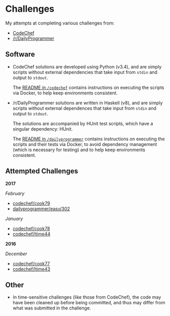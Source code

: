 Challenges
==========

My attempts at completing various challenges from:

- [CodeChef](https://codechef.com)
- [/r/DailyProgrammer](https://reddit.com/r/dailyprogrammer)

## Software

- CodeChef solutions are developed using Python (v3.4),
  and are simply scripts without external dependencies
  that take input from `stdin` and output to `stdout`.
  
  The [README in `/codechef`](https://github.com/bilalakil/challenges/tree/master/codechef/README.md)
  contains instructions on executing the scripts via Docker,
  to help keep environments consistent.

- /r/DailyProgrammer solutions are written in Haskell (v8),
  and are simply scripts without external dependences
  that take input from `stdin` and output to `stdout`.

  The solutions are accompanied by HUnit test scripts,
  which have a singular dependency: HUnit.

  The [README in `/dailyprogrammer`](https://github.com/bilalakil/challenges/tree/master/dailyprogrammer/README.md)
  contains instructions on executing the scripts and their tests via Docker,
  to avoid dependency management (which is necessary for testing)
  and to help keep environments consistent.

## Attempted Challenges

**2017**

*February*

- [codechef/cook79](https://github.com/bilalakil/challenges/tree/master/codechef/cook79)
- [dailyprogrammer/easy/302](https://github.com/bilalakil/challenges/tree/master/dailyprogrammer/easy/302)

*January*

- [codechef/cook78](https://github.com/bilalakil/challenges/tree/master/codechef/cook78)
- [codechef/ltime44](https://github.com/bilalakil/challenges/tree/master/codechef/ltime44)

**2016**

*December*

- [codechef/cook77](https://github.com/bilalakil/challenges/tree/master/codechef/cook77)
- [codechef/ltime43](https://github.com/bilalakil/challenges/tree/master/codechef/ltime43)

## Other

- In time-sensitive challenges (like those from CodeChef),
  the code may have been cleaned up before being committed,
  and thus may differ from what was submitted in the challenge.
